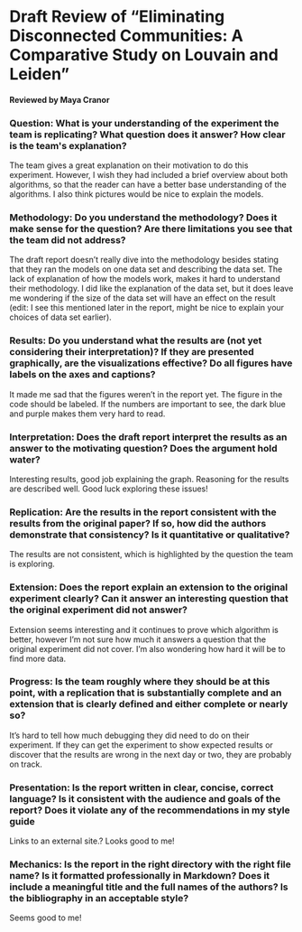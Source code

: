 # Draft Review of “Eliminating Disconnected Communities: A Comparative Study on Louvain and Leiden”
#### Reviewed by Maya Cranor

### Question:  What is your understanding of the experiment the team is replicating?  What question does it answer?  How clear is the team's explanation?
The team gives a great explanation on their motivation to do this experiment. However, I wish they had included a brief overview about both algorithms, so that the reader can have a better base understanding of the algorithms. I also think pictures would be nice to explain the models.
### Methodology: Do you understand the methodology?  Does it make sense for the question?  Are there limitations you see that the team did not address?
The draft report doesn’t really dive into the methodology besides stating that they ran the models on one data set and describing the data set. The lack of explanation of how the models work, makes it hard to understand their methodology. I did like the explanation of the data set, but it does leave me wondering if the size of the data set will have an effect on the result (edit: I see this mentioned later in the report, might be nice to explain your choices of data set earlier).
### Results: Do you understand what the results are (not yet considering their interpretation)?  If they are presented graphically, are the visualizations effective?  Do all figures have labels on the axes and captions?
It made me sad that the figures weren’t in the report yet. The figure in the code should be labeled. If the numbers are important to see, the dark blue and purple makes them very hard to read.
### Interpretation: Does the draft report interpret the results as an answer to the motivating question?  Does the argument hold water?
Interesting results, good job explaining the graph. Reasoning for the results are described well. Good luck exploring these issues!
### Replication: Are the results in the report consistent with the results from the original paper?  If so, how did the authors demonstrate that consistency?  Is it quantitative or qualitative?
The results are not consistent, which is highlighted by the question the team is exploring. 
### Extension: Does the report explain an extension to the original experiment clearly?  Can it answer an interesting question that the original experiment did not answer?
Extension seems interesting and it continues to prove which algorithm is better, however I’m not sure how much it answers a question that the original experiment did not cover. I’m also wondering how hard it will be to find more data.
### Progress: Is the team roughly where they should be at this point, with a replication that is substantially complete and an extension that is clearly defined and either complete or nearly so?
It’s hard to tell how much debugging they did need to do on their experiment. If they can get the experiment to show expected results or discover that the results are wrong in the next day or two, they are probably on track.
### Presentation: Is the report written in clear, concise, correct language?  Is it consistent with the audience and goals of the report?  Does it violate any of the recommendations in my style guide
Links to an external site.?
Looks good to me!
### Mechanics: Is the report in the right directory with the right file name?  Is it formatted professionally in Markdown?  Does it include a meaningful title and the full names of the authors?  Is the bibliography in an acceptable style?
Seems good to me!

